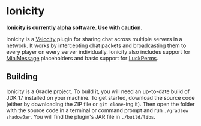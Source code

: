 # Ionicity

**Ionicity is currently alpha software. Use with caution.**

Ionicity is a [Velocity](https://velocitypowered.com/) plugin for sharing chat across multiple servers in a network. 
It works by intercepting chat packets and broadcasting them to every player on every server individually. Ionicity also
includes support for [MiniMessage](https://docs.adventure.kyori.net/minimessage) placeholders and basic support 
for [LuckPerms](https://luckperms.net/).

## Building
Ionicity is a Gradle project. To build it, you will need an up-to-date build of JDK 17 installed
on your machine. To get started, download the source code (either by downloading the ZIP file or 
`git clone`-ing it). Then open the folder with the source code in a terminal or command prompt 
and run `./gradlew shadowJar`. You will find the plugin's JAR file in `./build/libs`.
